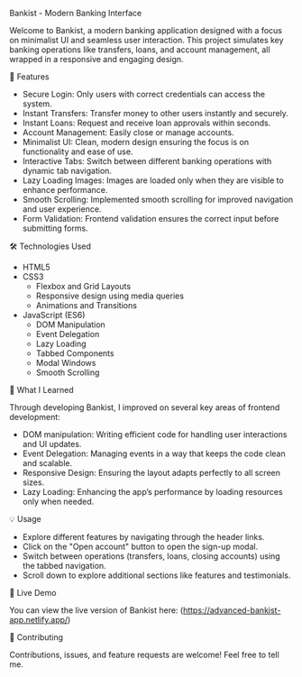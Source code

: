 Bankist - Modern Banking Interface

Welcome to Bankist, a modern banking application designed with a focus on minimalist UI and seamless user interaction.
This project simulates key banking operations like transfers, loans, and account management, all wrapped in a responsive and engaging design.

🚀 Features

- Secure Login: Only users with correct credentials can access the system.
- Instant Transfers: Transfer money to other users instantly and securely.
- Instant Loans: Request and receive loan approvals within seconds.
- Account Management: Easily close or manage accounts.
- Minimalist UI: Clean, modern design ensuring the focus is on functionality and ease of use.
- Interactive Tabs: Switch between different banking operations with dynamic tab navigation.
- Lazy Loading Images: Images are loaded only when they are visible to enhance performance.
- Smooth Scrolling: Implemented smooth scrolling for improved navigation and user experience.
- Form Validation: Frontend validation ensures the correct input before submitting forms.

 🛠️ Technologies Used

- HTML5
- CSS3
  - Flexbox and Grid Layouts
  - Responsive design using media queries
  - Animations and Transitions
- JavaScript (ES6)
  - DOM Manipulation
  - Event Delegation
  - Lazy Loading
  - Tabbed Components
  - Modal Windows
  - Smooth Scrolling

🌱 What I Learned

Through developing Bankist, I improved on several key areas of frontend development:
- DOM manipulation: Writing efficient code for handling user interactions and UI updates.
- Event Delegation: Managing events in a way that keeps the code clean and scalable.
- Responsive Design: Ensuring the layout adapts perfectly to all screen sizes.
- Lazy Loading: Enhancing the app’s performance by loading resources only when needed.

 💡 Usage

- Explore different features by navigating through the header links.
- Click on the "Open account" button to open the sign-up modal.
- Switch between operations (transfers, loans, closing accounts) using the tabbed navigation.
- Scroll down to explore additional sections like features and testimonials.

 🔗 Live Demo

You can view the live version of Bankist here: (https://advanced-bankist-app.netlify.app/)

🤝 Contributing

Contributions, issues, and feature requests are welcome! Feel free to tell me.
